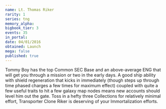 ```yaml
---
name: Lt. Thomas Riker
rarity: 1
series: tng
memory_alpha:
bigbook_tier: 3
events: 35
in_portal:
date: 04/01/2016
obtained: Launch
mega: false
published: true
---
```


Tommy Boy has the top Common SEC Base and an above-average ENG that will get you through a mission or two in the early days. A good ship ability with shield regeneration that kicks in immediately (though steps up through time phased charges a few times for maximum effect) coupled with quite a few useful traits to hit a few galaxy map nodes means new accounts should level him out the gate. Toss in a hefty three Collections for relatively minimal effort, Transporter Clone Riker is deserving of your Immortalization efforts.
